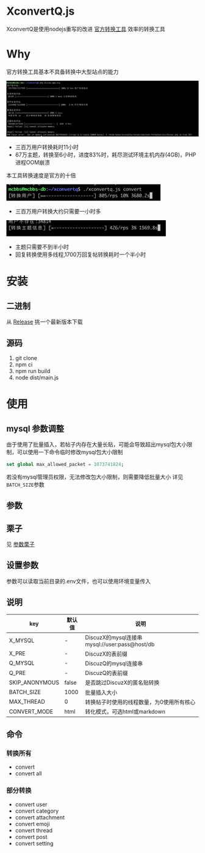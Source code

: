 # XconvertQ.js

XconvertQ是使用nodejs重写的改进 [官方转换工具](https://discuz.com/docs/Discuzto.html) 效率的转换工具 

# Why

官方转换工具基本不具备转换中大型站点的能力

![xconvertq-php](doc/xconvertq-php.jpg)
 - 三百万用户转换耗时11小时
 - 67万主题，转换至6小时，进度83%时，耗尽测试环境主机内存(4GB)，PHP进程OOM崩溃

本工具转换速度是官方的十倍

![xconvertq.js](doc/xconvertq.js.png)
 - 三百万用户转换大约只需要一小时多

![thread](doc/xconvertq.js-thread.png)
 - 主题只需要不到半小时
 - 回复转换使用多线程,1700万回复帖转换耗时一个半小时

# 安装
## 二进制
从 [Release](https://github.com/mcbbs-official/xconvertq/releases) 挑一个最新版本下载

## 源码
1. git clone
2. npm ci
3. npm run build
4. node dist/main.js

# 使用

## mysql 参数调整
由于使用了批量插入，若帖子内存在大量长贴，可能会导致超出mysql包大小限制，可以使用一下命令临时修改mysql包大小限制
```sql 
set global max_allowed_packet = 1073741824;
```
若没有mysql管理员权限，无法修改包大小限制，则需要降低批量大小 详见 `BATCH_SIZE`参数

## 参数
## 栗子
见 [参数栗子](./.env.defaults)

## 设置参数
参数可以读取当前目录的.env文件，也可以使用环境变量传入

## 说明
|key|默认值|说明|
|---|---|---|
|X_MYSQL|-|DiscuzX的mysql连接串 mysql://user:pass@host/db
|X_PRE|-|DiscuzX的表前缀
|Q_MYSQL|-|DiscuzQ的mysql连接串
|Q_PRE|-|DiscuzQ的表前缀
|SKIP_ANONYMOUS|false|是否跳过DiscuzX的匿名贴转换
|BATCH_SIZE|1000|批量插入大小
|MAX_THREAD|0|转换帖子时使用的线程数量，为0使用所有核心
|CONVERT_MODE|html|转化模式，可选html或markdown

## 命令
###  转换所有
- convert
- convert all
### 部分转换
- convert user
- convert category
- convert attachment
- convert emoji
- convert thread
- convert post
- convert setting
